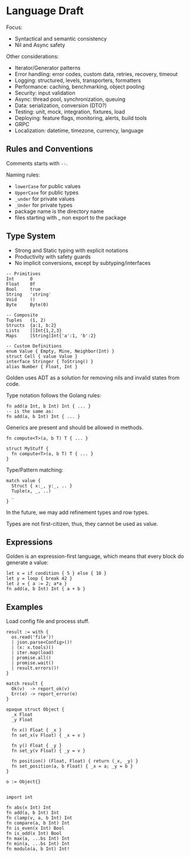 # Language Draft

Focus:

- Syntactical and semantic consistency
- Nil and Async safety

Other considerations:

- Iterator/Generator patterns
- Error handling: error codes, custom data, retries, recovery, timeout
- Logging: structured, levels, transporters, formatters
- Performance: caching, benchmarking, object pooling
- Security: input validation
- Async: thread pool, synchronization, queuing
- Data: serialization, conversion (DTO?)
- Testing: unit, mock, integration, fixtures, load
- Deploying: feature flags, monitoring, alerts, build tools
- GRPC
- Localization: datetime, timezone, currency, language

## Rules and Conventions

Comments starts with `--`.

Naming rules:

- `lowerCase` for public values
- `UpperCase` for public types
- `_under` for private values
- `_Under` for private types
- package name is the directory name
- files starting with _ non export to the package

## Type System

- Strong and Static typing with explicit notations
- Productivity with safety guards
- No implicit conversions, except by subtyping/interfaces

```
-- Primitives
Int      0
Float    0f
Bool     true
String   'string'
Void     ()
Byte     Byte(0)

-- Composite
Tuples   (1, 2)
Structs  {a:1, b:2}
Lists    []Int{1,2,3}
Maps     [String]Int{'a':1, 'b':2}

-- Custom Definitions
enum Value { Empty, Mine, Neighbor(Int) }
struct Cell { value Value }
interface Stringer { ToString() }
alias Number { Float, Int }
```

Golden uses ADT as a solution for removing nils and invalid states from code.

Type notation follows the Golang rules:

```
fn add(a Int, b Int) Int { ... }
-- is the same as:
fn add(a, b Int) Int { ... }
```

Generics are present and should be allowed in methods.

```
fn compute<T>(a, b T) T { ... }

struct MyStuff {
  fn compute<T>(a, b T) T { ... }
}
```

Type/Pattern matching:

```
match value {
  Struct { x:_, y:_, .. }
  Tuple(x, _, ..)
  _
}
```

In the future, we may add refinement types and row types.

Types are not first-citizen, thus, they cannot be used as value.

## Expressions

Golden is an expression-first language, which means that every block do generate a value:

```
let x = if condition { 5 } else { 10 }
let y = loop { break 42 }
let z = { a := 2; a*a }
fn add(a, b Int) Int { a + b }
```

## Examples

Load config file and process stuff.

```
result := with {
  os.read('file')!
  | json.parse<Config>()!
  | (x: x.tools)()
  | iter.map(load)
  | promise.all()
  | promise.wait()
  | result.errors()!
}

match result {
  Ok(v)  -> report_ok(v)
  Err(e) -> report_error(e)
}
```


```
opaque struct Object {
  _x Float
  _y Float

  fn x() Float { _x }
  fn set_x(v Float) { _x = v }

  fn y() Float { _y }
  fn set_y(v Float) { _y = v }

  fn position() (Float, Float) { return (_x, _y) }
  fn set_position(a, b Float) { _x = a; _y = b }
}

o := Object{}

```


```

import int

fn abs(x Int) Int
fn add(a, b Int) Int
fn clamp(v, a, b Int) Int
fn compare(a, b Int) Int
fn is_even(x Int) Bool
fn is_odd(x Int) Bool
fn max(a, ...bs Int) Int
fn min(a, ...bs Int) Int
fn modulo(a, b Int) Int!






```